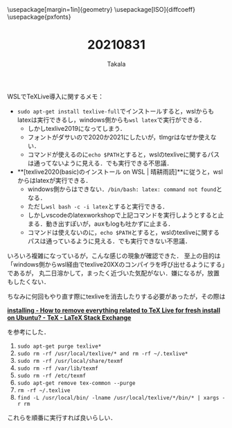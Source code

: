 ﻿---
title: 20210831
yesterday: 20210830
tomorrow: 20210901
days: 613
author: Takala
header-includes:
  - \usepackage[margin=1in]{geometry}
  - \usepackage[ISO]{diffcoeff}
  - \usepackage{pxfonts}
---


WSLでTeXLive導入に関するメモ：


* `sudo apt-get install texlive-full`でインストールすると，wslからもlatexは実行できるし，windows側からも`wsl latex`で実行ができる．
    * しかしtexlive2019になってしまう．
    * フォントがダサいので2020か2021にしたいが，tlmgrはなぜか使えない．
    * コマンドが使えるのに`echo $PATH`とすると，wslのtexliveに関するパスは通ってないように見える．でも実行できる不思議．
* **[texlive2020(basic)のインストール on WSL | 晴耕雨読]**に従うと，wslからはlatexが実行できる．
    * windows側からはできない．`/bin/bash: latex: command not found`となる．
    * ただし`wsl bash -c -i latex`とすると実行できる．
    * しかしvscodeのlatexworkshopで上記コマンドを実行しようとすると止まる．動き出すぽいが，auxもlogも吐かずに止まる．
    * コマンドは使えないのに，`echo $PATH`とすると，wslのtexliveに関するパスは通っているように見える．でも実行できない不思議．


いろいろ複雑になっているが，こんな感じの現象が確認できた．
至上の目的は「windows側からwsl経由でtexlive20XXのコンパイラを呼び出せるようにする」であるが，
丸二日溶かして，まったく近づいた気配がない．嫌になるが，放置もしたくない．




ちなみに何回もやり直す際にtexliveを消去したりする必要があったが，その際は


**[installing - How to remove everything related to TeX Live for fresh install on Ubuntu? - TeX - LaTeX Stack Exchange](https://tex.stackexchange.com/questions/95483/how-to-remove-everything-related-to-tex-live-for-fresh-install-on-ubuntu)**

を参考にした．

1. `sudo apt-get purge texlive*`
2. `sudo rm -rf /usr/local/texlive/* and rm -rf ~/.texlive*`
3. `sudo rm -rf /usr/local/share/texmf`
4. `sudo rm -rf /var/lib/texmf`
5. `sudo rm -rf /etc/texmf`
6. `sudo apt-get remove tex-common --purge`
7. `rm -rf ~/.texlive`
8. `find -L /usr/local/bin/ -lname /usr/local/texlive/*/bin/* | xargs -r rm`


これらを順番に実行すれば良いらしい．



